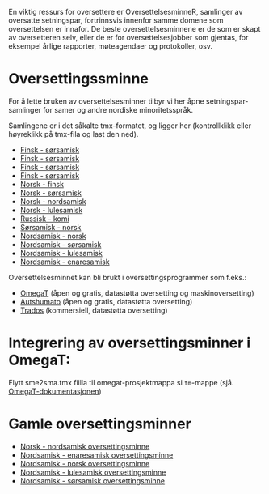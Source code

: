 En viktig ressurs for oversettere er OversettelsesminneR, samlinger av  oversatte setningspar, fortrinnsvis innenfor samme domene som oversettelsen er innafor. De beste oversettelsesminnene er de som er skapt av oversetteren selv, eller de er for oversettelsesjobber som gjentas, for eksempel årlige rapporter, møteagendaer og protokoller, osv.

# Oversettingssminne

For å lette bruken av oversettelsesminner tilbyr vi her åpne setningspar-samlinger for samer og andre nordiske minoritetsspråk.

Samlingene er i det såkalte tmx-formatet, og ligger her (kontrollklikk eller høyreklikk på tmx-fila og last den ned).

* [Finsk - sørsamisk](https://victorio.uit.no/biggies/trunk/mt/omegat/fin-nob/tm/)
* [Finsk - sørsamisk](https://victorio.uit.no/biggies/trunk/mt/omegat/fin-sme/tm/)
* [Finsk - sørsamisk](https://victorio.uit.no/biggies/trunk/mt/omegat/fin-smn/tm/)
* [Finsk - sørsamisk](https://victorio.uit.no/biggies/trunk/mt/omegat/fin-sms/tm/)
* [Norsk - finsk](https://victorio.uit.no/biggies/trunk/mt/omegat/nob-fin/tm/)
* [Norsk - sørsamisk](https://victorio.uit.no/biggies/trunk/mt/omegat/nob-sma/tm/)
* [Norsk - nordsamisk](https://victorio.uit.no/biggies/trunk/mt/omegat/nob-sme/tm/)
* [Norsk - lulesamisk](https://victorio.uit.no/biggies/trunk/mt/omegat/nob-smj/tm/)
* [Russisk - komi](https://victorio.uit.no/biggies/trunk/mt/omegat/rus-kpv/tm/)
* [Sørsamisk - norsk](https://victorio.uit.no/biggies/trunk/mt/omegat/sma-nob/tm/)
* [Nordsamisk - norsk](https://victorio.uit.no/biggies/trunk/mt/omegat/sme-nob/tm/)
* [Nordsamisk - sørsamisk](https://victorio.uit.no/biggies/trunk/mt/omegat/sme-sma/tm/)
* [Nordsamisk - lulesamisk](https://victorio.uit.no/biggies/trunk/mt/omegat/sme-smj/tm/)
* [Nordsamisk - enaresamisk](https://victorio.uit.no/biggies/trunk/mt/omegat/sme-smn/tm/)

Oversettelsesminnet kan bli brukt i oversettingsprogrammer som f.eks.:

* [OmegaT](omegat.nob.html) (åpen og gratis, datastøtta oversetting og maskinoversetting)
* [Autshumato](autshumato.html) (åpen og gratis, datastøtta oversetting)
* [Trados](https://sv.wikipedia.org/wiki/Trados) (kommersiell, datastøtta oversetting)

# Integrering av oversettingsminner i OmegaT:

Flytt sme2sma.tmx fiilla til omegat-prosjektmappa si `tm`-mappe (sjå. [OmegaT-dokumentasjonen](https://omegat.sourceforge.io/manual-standard/en/chapter.translation.memories.html))

# Gamle oversettingsminner

* [Norsk - nordsamisk oversettingsminne](http://divvun.no/static_files/nob2sme-tmx.zip)
* [Nordsamisk - enaresamisk oversettingsminne](http://divvun.no/static_files/sme2smn-tmx.zip)
* [Nordsamisk - norsk oversettingsminne](http://divvun.no/static_files/sme2nob.tmx.zip)
* [Nordsamisk - lulesamisk oversettingsminne](http://divvun.no/static_files/sme2smj.tmx.zip)
* [Nordsamisk - sørsamisk oversettingsminne](http://divvun.no/static_files/sme2sma.tmx.zip)
